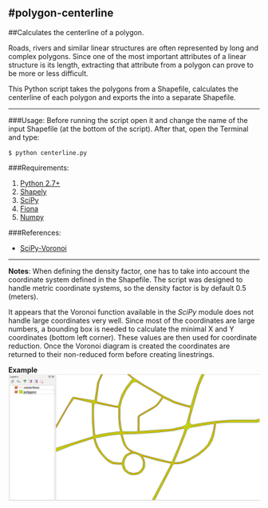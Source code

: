#polygon-centerline
------------------
##Calculates the centerline of a polygon.

Roads, rivers and similar linear structures are often represented by long and complex polygons. Since one of the most important attributes of a linear structure is its length, extracting that attribute from a polygon can prove to be more or less difficult.

This Python script takes the polygons from a Shapefile, calculates the centerline of each polygon and exports the into a separate Shapefile.

------------------

###Usage:
Before running the script open it and change the name of the input Shapefile (at the bottom of the script). After that, open the Terminal and type:
```
$ python centerline.py
```

###Requirements:
1. [Python 2.7+](https://www.python.org/download/releases/2.7/)
2. [Shapely](https://pypi.python.org/pypi/Shapely)
3. [SciPy](http://www.scipy.org/)
4. [Fiona](https://pypi.python.org/pypi/Fiona/)
5. [Numpy](http://www.scipy.org/)

###References:
* [SciPy-Voronoi](http://docs.scipy.org/doc/scipy/reference/tutorial/spatial.html#voronoi-diagrams)

------------------

**Notes**:
When defining the density factor, one has to take into account the coordinate system defined in the Shapefile. The script was designed to handle metric coordinate systems, so the density factor is by default 0.5 (meters).

It appears that the Voronoi function available in the *SciPy* module does not handle large coordinates very well. Since most of the coordinates are large numbers, a bounding box is needed to calculate the minimal X and Y coordinates (bottom left corner). These values are then used for coordinate reduction. Once the Voronoi diagram is created the coordinates are returned to their non-reduced form before creating linestrings.

**Example**
![Screenshot](Screenshot.png)
